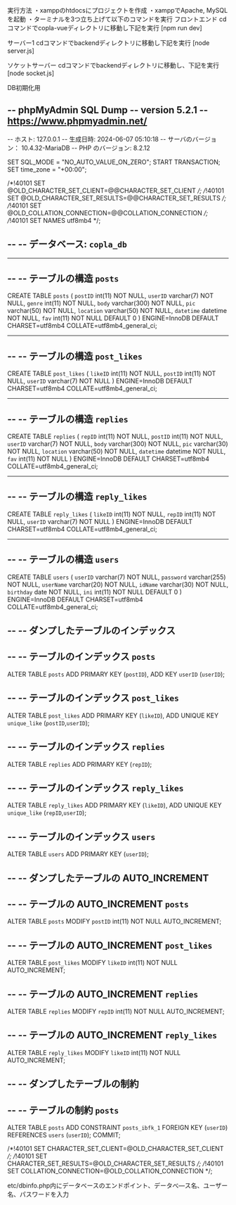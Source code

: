 実行方法
・xamppのhtdocsにプロジェクトを作成
・xamppでApache, MySQLを起動
・ターミナルを3つ立ち上げて以下のコマンドを実行
フロントエンド
cdコマンドでcopla-vueディレクトリに移動し下記を実行
[npm run dev]

サーバー1
cdコマンドでbackendディレクトリに移動し下記を実行
[node server.js]

ソケットサーバー
cdコマンドでbackendディレクトリに移動し、下記を実行
[node socket.js]

DB初期化用

-- phpMyAdmin SQL Dump
-- version 5.2.1
-- https://www.phpmyadmin.net/
--
-- ホスト: 127.0.0.1
-- 生成日時: 2024-06-07 05:10:18
-- サーバのバージョン： 10.4.32-MariaDB
-- PHP のバージョン: 8.2.12

SET SQL_MODE = "NO_AUTO_VALUE_ON_ZERO";
START TRANSACTION;
SET time_zone = "+00:00";


/*!40101 SET @OLD_CHARACTER_SET_CLIENT=@@CHARACTER_SET_CLIENT */;
/*!40101 SET @OLD_CHARACTER_SET_RESULTS=@@CHARACTER_SET_RESULTS */;
/*!40101 SET @OLD_COLLATION_CONNECTION=@@COLLATION_CONNECTION */;
/*!40101 SET NAMES utf8mb4 */;

--
-- データベース: `copla_db`
--

-- --------------------------------------------------------

--
-- テーブルの構造 `posts`
--

CREATE TABLE `posts` (
  `postID` int(11) NOT NULL,
  `userID` varchar(7) NOT NULL,
  `genre` int(11) NOT NULL,
  `body` varchar(300) NOT NULL,
  `pic` varchar(50) NOT NULL,
  `location` varchar(50) NOT NULL,
  `datetime` datetime NOT NULL,
  `fav` int(11) NOT NULL DEFAULT 0
) ENGINE=InnoDB DEFAULT CHARSET=utf8mb4 COLLATE=utf8mb4_general_ci;

-- --------------------------------------------------------

--
-- テーブルの構造 `post_likes`
--

CREATE TABLE `post_likes` (
  `likeID` int(11) NOT NULL,
  `postID` int(11) NOT NULL,
  `userID` varchar(7) NOT NULL
) ENGINE=InnoDB DEFAULT CHARSET=utf8mb4 COLLATE=utf8mb4_general_ci;

-- --------------------------------------------------------

--
-- テーブルの構造 `replies`
--

CREATE TABLE `replies` (
  `repID` int(11) NOT NULL,
  `postID` int(11) NOT NULL,
  `userID` varchar(7) NOT NULL,
  `body` varchar(300) NOT NULL,
  `pic` varchar(30) NOT NULL,
  `location` varchar(50) NOT NULL,
  `datetime` datetime NOT NULL,
  `fav` int(11) NOT NULL
) ENGINE=InnoDB DEFAULT CHARSET=utf8mb4 COLLATE=utf8mb4_general_ci;

-- --------------------------------------------------------

--
-- テーブルの構造 `reply_likes`
--

CREATE TABLE `reply_likes` (
  `likeID` int(11) NOT NULL,
  `repID` int(11) NOT NULL,
  `userID` varchar(7) NOT NULL
) ENGINE=InnoDB DEFAULT CHARSET=utf8mb4 COLLATE=utf8mb4_general_ci;

-- --------------------------------------------------------

--
-- テーブルの構造 `users`
--

CREATE TABLE `users` (
  `userID` varchar(7) NOT NULL,
  `password` varchar(255) NOT NULL,
  `userName` varchar(20) NOT NULL,
  `idName` varchar(30) NOT NULL,
  `birthday` date NOT NULL,
  `ini` int(11) NOT NULL DEFAULT 0
) ENGINE=InnoDB DEFAULT CHARSET=utf8mb4 COLLATE=utf8mb4_general_ci;

--
-- ダンプしたテーブルのインデックス
--

--
-- テーブルのインデックス `posts`
--
ALTER TABLE `posts`
  ADD PRIMARY KEY (`postID`),
  ADD KEY `userID` (`userID`);

--
-- テーブルのインデックス `post_likes`
--
ALTER TABLE `post_likes`
  ADD PRIMARY KEY (`likeID`),
  ADD UNIQUE KEY `unique_like` (`postID`,`userID`);

--
-- テーブルのインデックス `replies`
--
ALTER TABLE `replies`
  ADD PRIMARY KEY (`repID`);

--
-- テーブルのインデックス `reply_likes`
--
ALTER TABLE `reply_likes`
  ADD PRIMARY KEY (`likeID`),
  ADD UNIQUE KEY `unique_like` (`repID`,`userID`);

--
-- テーブルのインデックス `users`
--
ALTER TABLE `users`
  ADD PRIMARY KEY (`userID`);

--
-- ダンプしたテーブルの AUTO_INCREMENT
--

--
-- テーブルの AUTO_INCREMENT `posts`
--
ALTER TABLE `posts`
  MODIFY `postID` int(11) NOT NULL AUTO_INCREMENT;

--
-- テーブルの AUTO_INCREMENT `post_likes`
--
ALTER TABLE `post_likes`
  MODIFY `likeID` int(11) NOT NULL AUTO_INCREMENT;

--
-- テーブルの AUTO_INCREMENT `replies`
--
ALTER TABLE `replies`
  MODIFY `repID` int(11) NOT NULL AUTO_INCREMENT;

--
-- テーブルの AUTO_INCREMENT `reply_likes`
--
ALTER TABLE `reply_likes`
  MODIFY `likeID` int(11) NOT NULL AUTO_INCREMENT;

--
-- ダンプしたテーブルの制約
--

--
-- テーブルの制約 `posts`
--
ALTER TABLE `posts`
  ADD CONSTRAINT `posts_ibfk_1` FOREIGN KEY (`userID`) REFERENCES `users` (`userID`);
COMMIT;

/*!40101 SET CHARACTER_SET_CLIENT=@OLD_CHARACTER_SET_CLIENT */;
/*!40101 SET CHARACTER_SET_RESULTS=@OLD_CHARACTER_SET_RESULTS */;
/*!40101 SET COLLATION_CONNECTION=@OLD_COLLATION_CONNECTION */;




etc/dbinfo.php内にデータベースのエンドポイント、データべ―ス名、ユーザー名、パスワードを入力
